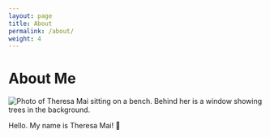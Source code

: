 ```yaml
---
layout: page
title: About
permalink: /about/
weight: 4
---
```


# **About Me**

![Photo of Theresa Mai sitting on a bench. Behind her is a window showing trees in the background.](https://i.imgur.com/0GOzhU4.jpg "Image of Theresa")

Hello. My name is Theresa Mai! :wave: <br>
